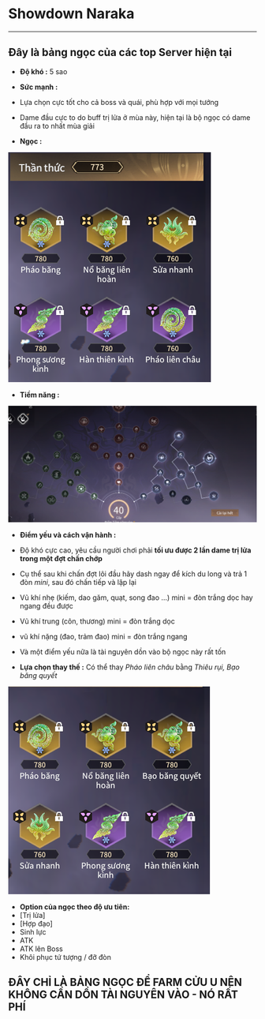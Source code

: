 # Showdown Naraka

---


## Đây là bảng ngọc của các top Server hiện tại

 - **Độ khó :** 5 sao
 - **Sức mạnh :** 
 - Lựa chọn cực tốt cho cả boss và quái, phù hợp với mọi tướng
 - Dame đầu cực to do buff trị lửa ở mùa này, hiện tại là bộ ngọc có dame đầu ra to nhất mùa giải
 
 - **Ngọc :**

 ![ngocphaobang](image-9.png)

 - **Tiềm năng :**

 ![tiemnangphaobang](image-10.png)
 
 - **Điểm yếu và cách vận hành :** 
 - Độ khó cực cao, yêu cầu người chơi phải **tối ưu được 2 lần dame trị lửa trong một đợt chấn chớp**
 - Cụ thể sau khi chấn đợt lôi đầu hãy dash ngay để kích du long và trả 1 đòn *mini*, sau đó chấn tiếp và lặp lại
 - Vũ khí nhẹ (kiếm, dao găm, quạt, song đao ...) mini = đòn trắng dọc hay ngang đều được
 - Vũ khí trung (côn, thương) mini = đòn trắng dọc
 - vũ khí nặng (đao, trảm đao) mini = đòn trắng ngang
 - Và một điểm yếu nữa là tài nguyên dồn vào bộ ngọc này rất tốn

 - **Lựa chọn thay thế :** Có thể thay *Pháo liên châu* bằng *Thiêu rụi, Bạo băng quyết*

 ![ngocphaobangoption1](image-11.png)

 - **Option của ngọc theo độ ưu tiên:**
  - [Trị lửa]
  - [Hợp đạo]  
  - Sinh lực
  - ATK
  - ATK lên Boss
  - Khôi phục tứ tượng / đỡ đòn
  
## ĐÂY CHỈ LÀ BẢNG NGỌC ĐỂ FARM CỬU U NÊN KHÔNG CẦN DỒN TÀI NGUYÊN VÀO - NÓ RẤT PHÍ
